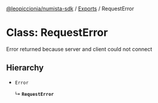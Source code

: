 [@leopiccionia/numista-sdk](../README.md) / [Exports](../modules.md) / RequestError

# Class: RequestError

Error returned because server and client could not connect

## Hierarchy

- `Error`

  ↳ **`RequestError`**
